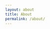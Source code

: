 ```yaml
---
layout: about
title: About
permalink: /about/
---
```


<!-- About content goes here.

* A list item
* Another list item -->
